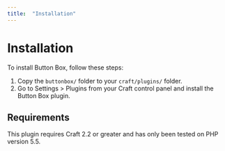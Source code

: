 ```yaml
---
title:  "Installation"
---
```


# Installation

To install Button Box, follow these steps:

1.  Copy the `buttonbox/` folder to your `craft/plugins/` folder.
2.  Go to Settings > Plugins from your Craft control panel and install the Button Box plugin.

## Requirements

This plugin requires Craft 2.2 or greater and has only been tested on PHP version 5.5.
